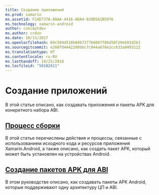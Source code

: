 ```yaml
---
title: Создание приложений
ms.prod: xamarin
ms.assetid: F14D737A-8AAA-4416-ADA4-029D5A1B5076
ms.technology: xamarin-android
author: conceptdev
ms.author: crdun
ms.date: 10/13/2017
ms.openlocfilehash: 69c584d518b04b73776608ff86d50f29eb93d2b1
ms.sourcegitcommit: e268fd44422d0bbc7c944a678e2cc633a0493122
ms.translationtype: HT
ms.contentlocale: ru-RU
ms.lasthandoff: 10/25/2018
ms.locfileid: "50102611"
---
```

# <a name="building-apps"></a>Создание приложений

В этой статье описано, как создавать приложения и пакеты APK для конкретного набора ABI.



##  <a name="build-processandroiddeploy-testbuilding-appsbuild-processmd"></a>[Процесс сборки](~/android/deploy-test/building-apps/build-process.md)

В этой статье перечислены действия и процессы, связанные с использованием исходного кода и ресурсов приложения Xamarin.Android, а также описано, как создать пакет APK, который может быть установлен на устройствах Android.


##  <a name="building-abi-specific-apksandroiddeploy-testbuilding-appsabi-specific-apksmd"></a>[Создание пакетов APK для ABI](~/android/deploy-test/building-apps/abi-specific-apks.md)

В этом руководстве описано, как создавать пакеты APK Android, которые поддерживают одну архитектуру ЦП и ABI.
